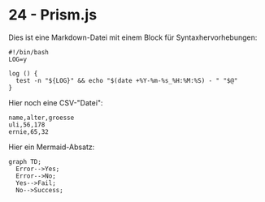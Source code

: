 # 24 - Prism.js

Dies ist eine Markdown-Datei
mit einem Block für Syntaxhervorhebungen:

```shell
#!/bin/bash
LOG=y

log () {
  test -n "${LOG}" && echo "$(date +%Y-%m-%s_%H:%M:%S) - " "$@"
}
```

Hier noch eine CSV-"Datei":

```csv
name,alter,groesse
uli,56,178
ernie,65,32
```

Hier ein Mermaid-Absatz:

```mermaid
graph TD;
  Error-->Yes;
  Error-->No;
  Yes-->Fail;
  No-->Success;
```
